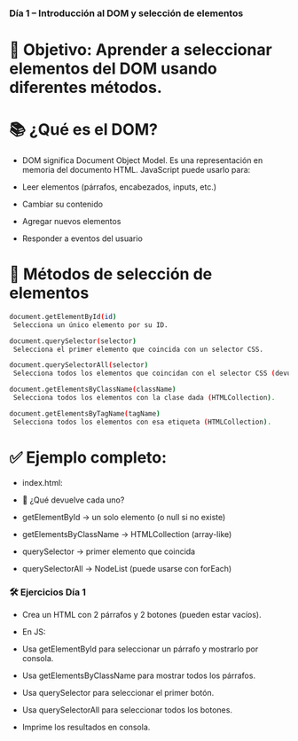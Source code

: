 ### Día 1 – Introducción al DOM y selección de elementos

# 🎯 Objetivo: Aprender a seleccionar elementos del DOM usando diferentes métodos.

# 📚 ¿Qué es el DOM?

* DOM significa Document Object Model. Es una representación en memoria del documento HTML. JavaScript puede usarlo para:

- Leer elementos (párrafos, encabezados, inputs, etc.)

- Cambiar su contenido

- Agregar nuevos elementos

- Responder a eventos del usuario

# 🧠 Métodos de selección de elementos

```sh
document.getElementById(id)
 Selecciona un único elemento por su ID.

document.querySelector(selector)
 Selecciona el primer elemento que coincida con un selector CSS.

document.querySelectorAll(selector)
 Selecciona todos los elementos que coincidan con el selector CSS (devuelve una NodeList).

document.getElementsByClassName(className)
 Selecciona todos los elementos con la clase dada (HTMLCollection).

document.getElementsByTagName(tagName)
 Selecciona todos los elementos con esa etiqueta (HTMLCollection).
```
# ✅ Ejemplo completo:

* index.html:
<!-- 
<!DOCTYPE html>
<html lang="es">
<head>
  <meta charset="UTF-8">
  <title>Día 1 – Selección de Elementos</title>
</head>
<body>
  <h1 id="titulo">Mi sitio</h1>
  <p class="descripcion">Un sitio para practicar JavaScript</p>
  <p class="descripcion">¡Aprendamos juntos!</p>
  <div id="contenedor">
    <button class="btn">Botón 1</button>
    <button class="btn">Botón 2</button>
  </div>
  <script src="script.js"></script>
</body>
</html> -->

* 🧠 ¿Qué devuelve cada uno?

- getElementById → un solo elemento (o null si no existe)

- getElementsByClassName → HTMLCollection (array-like)

- querySelector → primer elemento que coincida

- querySelectorAll → NodeList (puede usarse con forEach)


### 🛠️ Ejercicios Día 1

- Crea un HTML con 2 párrafos y 2 botones (pueden estar vacíos).

- En JS:

- Usa getElementById para seleccionar un párrafo y mostrarlo por consola.

- Usa getElementsByClassName para mostrar todos los párrafos.

- Usa querySelector para seleccionar el primer botón.

- Usa querySelectorAll para seleccionar todos los botones.

- Imprime los resultados en consola.